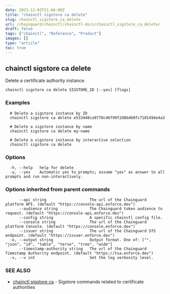 ```yaml
---
date: 2023-11-03T21:04:00Z
title: "chainctl sigstore ca delete"
slug: chainctl_sigstore_ca_delete
url: /chainguard/chainctl/chainctl-docs/chainctl_sigstore_ca_delete/
draft: false
tags: ["chainctl", "Reference", "Product"]
images: []
type: "article"
toc: true
---
```

## chainctl sigstore ca delete

Delete a certificate authority instance.

```
chainctl sigstore ca delete SIGSTORE_ID [--yes] [flags]
```

### Examples

```
  # Delete a sigstore instance by ID
  chainctl sigstore ca delete e533448ca9770c46f99f2d86d60fc7101494e4a3
  
  # Delete a sigstore instance by name
  chainctl sigstore ca delete my-name
  
  # Delete a sigstore instance by interactive selection
  chainctl sigstore ca delete
```

### Options

```
  -h, --help   help for delete
  -y, --yes    Automatic yes to prompts; assume "yes" as answer to all prompts and run non-interactively.
```

### Options inherited from parent commands

```
      --api string                   The url of the Chainguard platform API. (default "https://console-api.enforce.dev")
      --audience string              The Chainguard token audience to request. (default "https://console-api.enforce.dev")
      --config string                A specific chainctl config file.
      --console string               The url of the Chainguard platform Console. (default "https://console.enforce.dev")
      --issuer string                The url of the Chainguard STS endpoint. (default "https://issuer.enforce.dev")
  -o, --output string                Output format. One of: ["", "json", "id", "table", "terse", "tree", "wide"]
      --timestamp-authority string   The url of the Chainguard Timestamp Authority endpoint. (default "https://tsa.enforce.dev")
  -v, --v int                        Set the log verbosity level.
```

### SEE ALSO

* [chainctl sigstore ca](/chainguard/chainctl/chainctl-docs/chainctl_sigstore_ca/)	 - Sigstore commands related to certificate authorities

